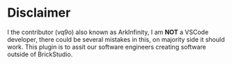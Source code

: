 # Disclaimer
I the contributor (vq9o) also known as ArkInfinity, I am **NOT** a VSCode developer, there could be several mistakes in this, on majority side it should work. This plugin is to assit our software engineers creating software outside of BrickStudio.